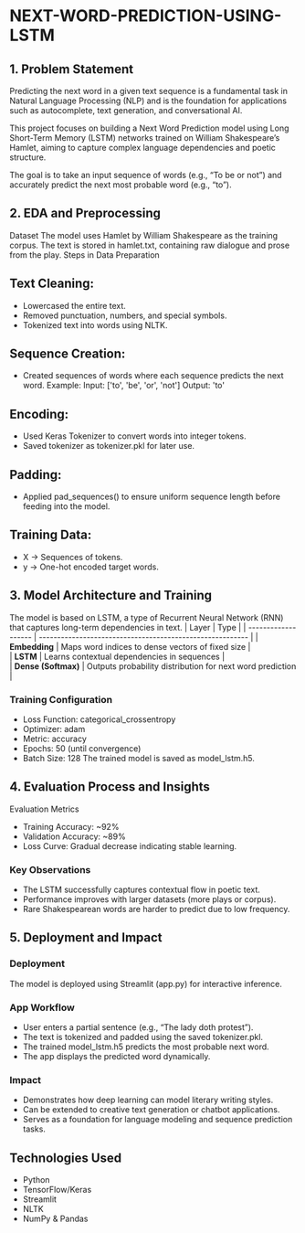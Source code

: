 # NEXT-WORD-PREDICTION-USING-LSTM
## 1. Problem Statement
Predicting the next word in a given text sequence is a fundamental task in Natural Language Processing (NLP) and is the foundation for applications such as autocomplete, text generation, and conversational AI.

This project focuses on building a Next Word Prediction model using Long Short-Term Memory (LSTM) networks trained on William Shakespeare’s Hamlet, aiming to capture complex language dependencies and poetic structure.

The goal is to take an input sequence of words (e.g., “To be or not”) and accurately predict the next most probable word (e.g., “to”).
## 2. EDA and Preprocessing
Dataset
The model uses Hamlet by William Shakespeare as the training corpus.
The text is stored in hamlet.txt, containing raw dialogue and prose from the play.
Steps in Data Preparation
## Text Cleaning:
- Lowercased the entire text.
- Removed punctuation, numbers, and special symbols.
- Tokenized text into words using NLTK.
## Sequence Creation:
- Created sequences of words where each sequence predicts the next word.
Example:
Input: ['to', 'be', 'or', 'not']
Output: 'to'
## Encoding:
- Used Keras Tokenizer to convert words into integer tokens.
- Saved tokenizer as tokenizer.pkl for later use.
## Padding:
- Applied pad_sequences() to ensure uniform sequence length before feeding into the model.
## Training Data:
- X → Sequences of tokens.
- y → One-hot encoded target words.

## 3. Model Architecture and Training
The model is based on LSTM, a type of Recurrent Neural Network (RNN) that captures long-term dependencies in text.
| Layer               | Type                                                      | 
| ------------------- | --------------------------------------------------------- |
| **Embedding**       | Maps word indices to dense vectors of fixed size          |  
| **LSTM**            | Learns contextual dependencies in sequences               |       
| **Dense (Softmax)** | Outputs probability distribution for next word prediction |   

### Training Configuration
- Loss Function: categorical_crossentropy
- Optimizer: adam
- Metric: accuracy
- Epochs: 50 (until convergence)
- Batch Size: 128
The trained model is saved as model_lstm.h5.

## 4. Evaluation Process and Insights
Evaluation Metrics
- Training Accuracy: ~92%
- Validation Accuracy: ~89%
- Loss Curve: Gradual decrease indicating stable learning.
  
### Key Observations
- The LSTM successfully captures contextual flow in poetic text.
- Performance improves with larger datasets (more plays or corpus).
- Rare Shakespearean words are harder to predict due to low frequency.

## 5. Deployment and Impact
### Deployment
The model is deployed using Streamlit (app.py) for interactive inference.

### App Workflow
- User enters a partial sentence (e.g., “The lady doth protest”).
- The text is tokenized and padded using the saved tokenizer.pkl.
- The trained model_lstm.h5 predicts the most probable next word.
- The app displays the predicted word dynamically.

### Impact
- Demonstrates how deep learning can model literary writing styles.
- Can be extended to creative text generation or chatbot applications.
- Serves as a foundation for language modeling and sequence prediction tasks.

## Technologies Used
- Python
- TensorFlow/Keras
- Streamlit
- NLTK
- NumPy & Pandas


